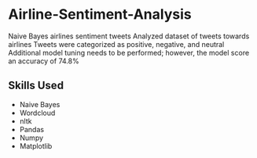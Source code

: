 # Airline-Sentiment-Analysis
Naive Bayes airlines sentiment tweets<break/>
Analyzed dataset of tweets towards airlines<break/>
Tweets were categorized as positive, negative, and neutral<break/>
Additional model tuning needs to be performed; however, the model score an accuracy of 74.8%

## Skills Used
* Naive Bayes
* Wordcloud
* nltk
* Pandas
* Numpy
* Matplotlib

